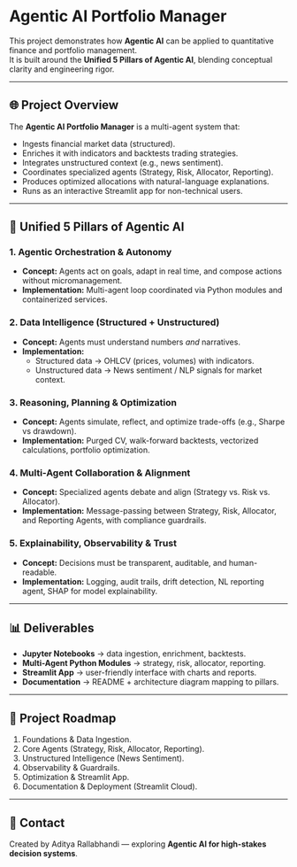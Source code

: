 # Agentic AI Portfolio Manager

This project demonstrates how **Agentic AI** can be applied to quantitative finance and portfolio management.  
It is built around the **Unified 5 Pillars of Agentic AI**, blending conceptual clarity and engineering rigor.  

---

## 🌐 Project Overview
The **Agentic AI Portfolio Manager** is a multi-agent system that:
- Ingests financial market data (structured).
- Enriches it with indicators and backtests trading strategies.
- Integrates unstructured context (e.g., news sentiment).
- Coordinates specialized agents (Strategy, Risk, Allocator, Reporting).
- Produces optimized allocations with natural-language explanations.
- Runs as an interactive Streamlit app for non-technical users.

---

## 🔑 Unified 5 Pillars of Agentic AI

### 1. Agentic Orchestration & Autonomy
- **Concept:** Agents act on goals, adapt in real time, and compose actions without micromanagement.  
- **Implementation:** Multi-agent loop coordinated via Python modules and containerized services.

### 2. Data Intelligence (Structured + Unstructured)
- **Concept:** Agents must understand numbers *and* narratives.  
- **Implementation:**  
  - Structured data → OHLCV (prices, volumes) with indicators.  
  - Unstructured data → News sentiment / NLP signals for market context.

### 3. Reasoning, Planning & Optimization
- **Concept:** Agents simulate, reflect, and optimize trade-offs (e.g., Sharpe vs drawdown).  
- **Implementation:** Purged CV, walk-forward backtests, vectorized calculations, portfolio optimization.

### 4. Multi-Agent Collaboration & Alignment
- **Concept:** Specialized agents debate and align (Strategy vs. Risk vs. Allocator).  
- **Implementation:** Message-passing between Strategy, Risk, Allocator, and Reporting Agents, with compliance guardrails.

### 5. Explainability, Observability & Trust
- **Concept:** Decisions must be transparent, auditable, and human-readable.  
- **Implementation:** Logging, audit trails, drift detection, NL reporting agent, SHAP for model explainability.

---

## 📊 Deliverables
- **Jupyter Notebooks** → data ingestion, enrichment, backtests.  
- **Multi-Agent Python Modules** → strategy, risk, allocator, reporting.  
- **Streamlit App** → user-friendly interface with charts and reports.  
- **Documentation** → README + architecture diagram mapping to pillars.  

---

## 🚀 Project Roadmap 
1. Foundations & Data Ingestion.  
2. Core Agents (Strategy, Risk, Allocator, Reporting).  
3. Unstructured Intelligence (News Sentiment).  
4. Observability & Guardrails.  
5. Optimization & Streamlit App.  
6. Documentation & Deployment (Streamlit Cloud).  

---

## 📧 Contact
Created by Aditya Rallabhandi — exploring **Agentic AI for high-stakes decision systems**.  
